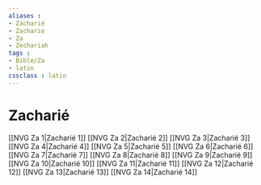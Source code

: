 ```yaml
---
aliases : 
- Zacharié
- Zacharie
- Za
- Zechariah
tags : 
- Bible/Za
- latin
cssclass : latin
---
```


# Zacharié

[[NVG Za 1|Zacharié 1]]
[[NVG Za 2|Zacharié 2]]
[[NVG Za 3|Zacharié 3]]
[[NVG Za 4|Zacharié 4]]
[[NVG Za 5|Zacharié 5]]
[[NVG Za 6|Zacharié 6]]
[[NVG Za 7|Zacharié 7]]
[[NVG Za 8|Zacharié 8]]
[[NVG Za 9|Zacharié 9]]
[[NVG Za 10|Zacharié 10]]
[[NVG Za 11|Zacharié 11]]
[[NVG Za 12|Zacharié 12]]
[[NVG Za 13|Zacharié 13]]
[[NVG Za 14|Zacharié 14]]
